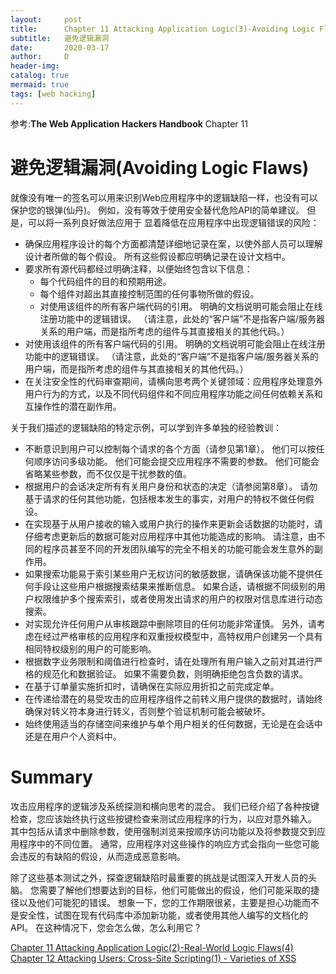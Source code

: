 ```yaml
---
layout:     post
title:      Chapter 11 Attacking Application Logic(3)-Avoiding Logic Flaws
subtitle:   避免逻辑漏洞 
date:       2020-03-17
author:     D
header-img: 
catalog: true
mermaid: true
tags: [web hacking]
---
```


参考:**The Web Application Hackers Handbook** Chapter 11

# 避免逻辑漏洞(Avoiding Logic Flaws)

就像没有唯一的签名可以用来识别Web应用程序中的逻辑缺陷一样，也没有可以保护您的银弹(仙丹)。 例如，没有等效于使用安全替代危险API的简单建议。 但是，可以将一系列良好做法应用于
显着降低在应用程序中出现逻辑错误的风险：
- 确保应用程序设计的每个方面都清楚详细地记录在案，以使外部人员可以理解设计者所做的每个假设。 所有这些假设都应明确记录在设计文档中。
- 要求所有源代码都经过明确注释，以便始终包含以下信息：
	- 每个代码组件的目的和预期用途。
	- 每个组件对超出其直接控制范围的任何事物所做的假设。
	- 对使用该组件的所有客户端代码的引用。 明确的文档说明可能会阻止在线注册功能中的逻辑错误。 （请注意，此处的“客户端”不是指客户端/服务器关系的用户端，而是指所考虑的组件与其直接相关的其他代码。）
- 对使用该组件的所有客户端代码的引用。 明确的文档说明可能会阻止在线注册功能中的逻辑错误。 （请注意，此处的“客户端”不是指客户端/服务器关系的用户端，而是指所考虑的组件与其直接相关的其他代码。）
- 在关注安全性的代码审查期间，请横向思考两个关键领域：应用程序处理意外用户行为的方式，以及不同代码组件和不同应用程序功能之间任何依赖关系和互操作性的潜在副作用。

关于我们描述的逻辑缺陷的特定示例，可以学到许多单独的经验教训：
- 不断意识到用户可以控制每个请求的各个方面（请参见第1章）。 他们可以按任何顺序访问多级功能。 他们可能会提交应用程序不需要的参数。 他们可能会省略某些参数，而不仅仅是干扰参数的值。
- 根据用户的会话决定所有有关用户身份和状态的决定（请参阅第8章）。 请勿基于请求的任何其他功能，包括根本发生的事实，对用户的特权不做任何假设。
- 在实现基于从用户接收的输入或用户执行的操作来更新会话数据的功能时，请仔细考虑更新后的数据可能对应用程序中其他功能造成的影响。 请注意，由不同的程序员甚至不同的开发团队编写的完全不相关的功能可能会发生意外的副作用。
- 如果搜索功能易于索引某些用户无权访问的敏感数据，请确保该功能不提供任何手段让这些用户根据搜索结果来推断信息。 如果合适，请根据不同级别的用户权限维护多个搜索索引，或者使用发出请求的用户的权限对信息库进行动态搜索。
- 对实现允许任何用户从审核跟踪中删除项目的任何功能非常谨慎。 另外，请考虑在经过严格审核的应用程序和双重授权模型中，高特权用户创建另一个具有相同特权级别的用户的可能影响。
- 根据数字业务限制和阈值进行检查时，请在处理所有用户输入之前对其进行严格的规范化和数据验证。 如果不需要负数，则明确拒绝包含负数的请求。
- 在基于订单量实施折扣时，请确保在实际应用折扣之前完成定单。
- 在传递给潜在的易受攻击的应用程序组件之前转义用户提供的数据时，请始终确保对转义符本身进行转义，否则整个验证机制可能会被破坏。
- 始终使用适当的存储空间来维护与单个用户相关的任何数据，无论是在会话中还是在用户个人资料中。

# Summary

攻击应用程序的逻辑涉及系统探测和横向思考的混合。 我们已经介绍了各种按键检查，您应该始终执行这些按键检查来测试应用程序的行为，以应对意外输入。 其中包括从请求中删除参数，使用强制浏览来按顺序访问功能以及将参数提交到应用程序中的不同位置。 通常，应用程序对这些操作的响应方式会指向一些您可能会违反的有缺陷的假设，从而造成恶意影响。

除了这些基本测试之外，探查逻辑缺陷时最重要的挑战是试图深入开发人员的头脑。 您需要了解他们想要达到的目标，他们可能做出的假设，他们可能采取的捷径以及他们可能犯的错误。 想象一下，您的工作期限很紧，主要是担心功能而不是安全性，试图在现有代码库中添加新功能，或者使用其他人编写的文档化的API。 在这种情况下，您会怎么做，怎么利用它？


[Chapter 11 Attacking Application Logic(2)-Real-World Logic Flaws(4)](https://dm116.github.io/2020/03/17/attacking-application-logic_2_4/)<br>
[Chapter 12 Attacking Users: Cross-Site Scripting(1) - Varieties of XSS](https://dm116.github.io/2020/03/17/attacking-users-cross-site-scripting_1/)<br>
